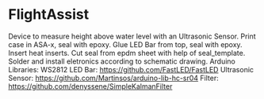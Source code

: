# FlightAssist
Device to measure height above water level with an Ultrasonic Sensor.
Print case in ASA-x, seal with epoxy. Glue LED Bar from top, seal with epoxy.
Insert heat inserts. Cut seal from epdm sheet with help of seal_template.
Solder and install eletronics according to schematic drawing.
Arduino Libraries: 
WS2812 LED Bar: https://github.com/FastLED/FastLED
Ultrasonic Sensor: https://github.com/Martinsos/arduino-lib-hc-sr04
Filter: https://github.com/denyssene/SimpleKalmanFilter
 
